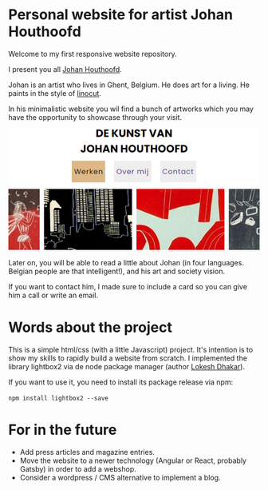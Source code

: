 # Personal website for artist Johan Houthoofd

Welcome to my first responsive website repository.

I present you all [Johan Houthoofd](https://johanhouthoofd.com "Deployed website").

Johan is an artist who lives in Ghent, Belgium. He does art for a living.
He paints in the style of [linocut](https://en.wikipedia.org/wiki/Linocut "Linocut wikipedia entry").

In his minimalistic website you wil find a bunch of artworks which you may have the opportunity to showcase
through your visit.

![Home site](utils/screenshots/screen1.png "Home site")

Later on, you will be able to read a little about Johan (in four languages. Belgian people are that intelligent!), and his
art and society vision.

If you want to contact him, I made sure to include a card so you can give him a call or write an email.

# Words about the project

This is a simple html/css (with a little Javascript) project. It's intention is to show my skills to rapidly build a website from scratch.
I implemented the library lightbox2 via de node package manager (author [Lokesh Dhakar](https://lokeshdhakar.com/projects/lightbox2/ "LIGHTBOX")).

If you want to use it, you need to install its package release via npm:

`npm install lightbox2 --save`

# For in the future

* Add press articles and magazine entries.
* Move the website to a newer technology (Angular or React, probably Gatsby) in order to add a webshop.
* Consider a wordpress / CMS alternative to implement a blog.
